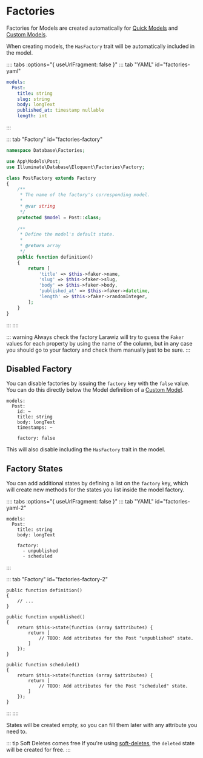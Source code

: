 # Factories

Factories for Models are created automatically for [Quick Models](../model.md#quick-model) and [Custom Models](../model.md#custom-model).

When creating models, the `HasFactory` trait will be automatically included in the model.

:::: tabs :options="{ useUrlFragment: false }"
::: tab "YAML" id="factories-yaml"
```yaml
models:
  Post:
    title: string
    slug: string
    body: longText
    published_at: timestamp nullable
    length: int
```
:::

::: tab "Factory" id="factories-factory"
```php
namespace Database\Factories;

use App\Models\Post;
use Illuminate\Database\Eloquent\Factories\Factory;

class PostFactory extends Factory
{
    /**
     * The name of the factory's corresponding model.
     *
     * @var string
     */
    protected $model = Post::class;
    
    /**
     * Define the model's default state.
     *
     * @return array
     */
    public function definition()
    {
        return [
            'title' => $this->faker->name,
            'slug' => $this->faker->slug,
            'body' => $this->faker->body,
            'published_at' => $this->faker->datetime,
            'length' => $this->faker->randomInteger,
        ];
    }
}
```
:::
::::

::: warning Always check the factory
Larawiz will try to guess the `Faker` values for each property by using the name of the column, but in any case you should go to your factory and check them manually just to be sure.
:::

## Disabled Factory

You can disable factories by issuing the `factory` key with the `false` value. You can do this directly below the Model definition of a [Custom Model](../model.md#custom-model).

```yaml{9}
models:
  Post:
    id: ~
    title: string
    body: longText
    timestamps: ~
  
    factory: false
```

This will also disable including the `HasFactory` trait in the model.

## Factory States

You can add additional states by defining a list on the `factory` key, which will create new methods for the states you list inside the model factory.

:::: tabs :options="{ useUrlFragment: false }"
::: tab "YAML" id="factories-yaml-2"
```yaml{6-8}
models:
  Post:
    title: string
    body: longText
    
    factory:
      - unpublished
      - scheduled
```
:::

::: tab "Factory" id="factories-factory-2"
```php{6-17,15-22}
public function definition()
{
    // ...
}

public function unpublished()
{
    return $this->state(function (array $attributes) {
        return [
            // TODO: Add attributes for the Post "unpublished" state.
        ]
    });
}

public function scheduled()
{
    return $this->state(function (array $attributes) {
        return [
            // TODO: Add attributes for the Post "scheduled" state.
        ]
    });
}
```
:::
::::

States will be created empty, so you can fill them later with any attribute you need to.

::: tip Soft Deletes comes free
If you're using [soft-deletes](../model-columns/soft-deletes.md#deleted-factory-state), the `deleted` state will be created for free.
:::